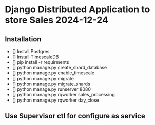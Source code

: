 #  Django Distributed  Application to store Sales 2024-12-24
##  Installation
- [] Install Postgres
- [] Install TimescaleDB
- [] pip install -r requirments
- [] python manage.py create_shard_database
- [] python manage.py enable_timescale
- [] python manage.py migrate
- [] python manage.py migrate_shards
- [] python manage.py runserver 8080
- [] python manage.py rqworker sales_processing
- [] python manage.py rqworker day_close

## Use Supervisor ctl for configure as service
